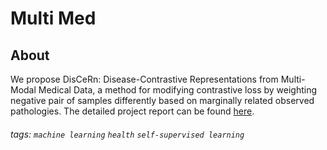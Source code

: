 Multi Med
===

## About

We propose DisCeRn: Disease-Contrastive Representations from Multi-Modal Medical Data, a method for modifying contrastive loss by weighting negative pair of samples differently based on marginally related observed pathologies. The detailed project report can be found [here](https://github.com/tomginsberg/multimed/blob/master/ML4H_Project_Report%20.pdf). 



###### tags: `machine learning` `health` `self-supervised learning` 
